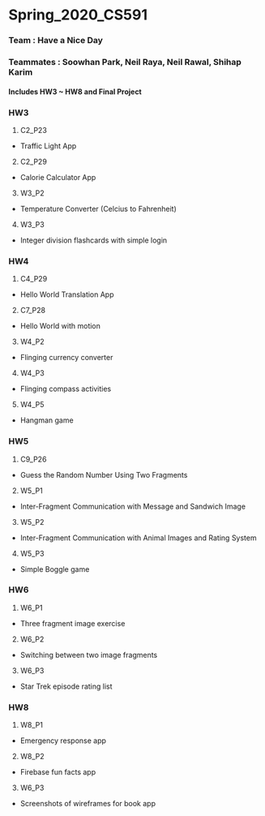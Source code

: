 # Spring_2020_CS591
### Team : Have a Nice Day 
### Teammates : Soowhan Park, Neil Raya, Neil Rawal, Shihap Karim
#### Includes HW3 ~ HW8 and Final Project 
### HW3 
1. C2_P23 
- Traffic Light App
2. C2_P29 
- Calorie Calculator App
3. W3_P2 
- Temperature Converter (Celcius to Fahrenheit) 
4. W3_P3
- Integer division flashcards with simple login

### HW4
1. C4_P29 
- Hello World Translation App
2. C7_P28 
- Hello World with motion 
3. W4_P2 
- Flinging currency converter 
4. W4_P3
- Flinging compass activities
5. W4_P5
- Hangman game

### HW5
1. C9_P26 
- Guess the Random Number Using Two Fragments
2. W5_P1 
- Inter-Fragment Communication with Message and Sandwich Image 
3. W5_P2 
- Inter-Fragment Communication with Animal Images and Rating System 
4. W5_P3
- Simple Boggle game

### HW6
1. W6_P1 
- Three fragment image exercise
2. W6_P2 
- Switching between two image fragments
3. W6_P3 
- Star Trek episode rating list 

### HW8
1. W8_P1 
- Emergency response app
2. W8_P2 
- Firebase fun facts app
3. W6_P3 
- Screenshots of wireframes for book app 



